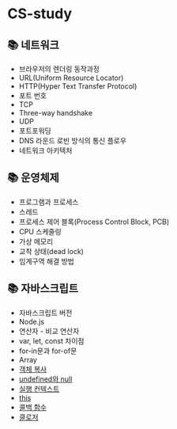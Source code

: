 # CS-study

## 📚 네트워크

- 브라우저의 렌더링 동작과정
- URL(Uniform Resource Locator)
- HTTP(Hyper Text Transfer Protocol)
- 포트 번호
- TCP
- Three-way handshake
- UDP
- 포트포워딩
- DNS 라운드 로빈 방식의 통신 플로우
- 네트워크 아키텍처

## 📚 운영체제

- 프로그램과 프로세스
- 스레드
- 프로세스 제어 블록(Process Control Block, PCB)
- CPU 스케줄링
- 가상 메모리
- 교착 상태(dead lock)
- 임계구역 해결 방법

## 📚 자바스크립트

- 자바스크립트 버전
- Node.js
- 연산자 - 비교 연산자
- var, let, const 차이점
- for-in문과 for-of문
- Array
- [객체 복사](/CS-study/javascript/object-copy.md)
- [undefined와 null](/CS-study/javascript/undefined-null.md)
- [실행 컨텍스트](/CS-study/javascript/execution-context.md)
- [this](/CS-study/javascript/this.md)
- [콜백 함수](/CS-study/javascript/callback.md)
- [클로저](/CS-study/javascript/closure.md)

